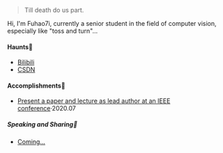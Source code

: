 > Till death do us part.

Hi, I'm Fuhao7i, currently a senior student in the field of computer vision, especially like "toss and turn"...

#### Haunts🦕

- [Bilibili](https://space.bilibili.com/481802918)
- [CSDN](https://blog.csdn.net/fuhao7i?spm=1001.2101.3001.5343)

#### Accomplishments📖

- [Present a paper and lecture as lead author at an IEEE conference][1]·2020.07

[1]:  https://space.bilibili.com/481802918

##### Speaking and Sharing🐰

- [Coming...][1]

[1]: https://space.bilibili.com/481802918

